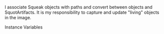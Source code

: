 I associate Squeak objects with paths and convert between objects and SquotArtifacts. It is my responsibility to capture and update "living" objects in the image.

Instance Variables
